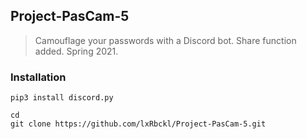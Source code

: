 ## Project-PasCam-5
> Camouflage your passwords with a Discord bot. Share function added. Spring 2021.

### Installation
```
pip3 install discord.py

cd
git clone https://github.com/lxRbckl/Project-PasCam-5.git
```
